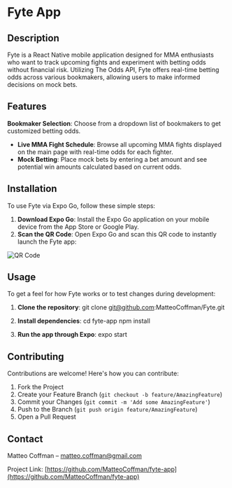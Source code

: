 # Fyte App

## Description
Fyte is a React Native mobile application designed for MMA enthusiasts who want to track upcoming fights and experiment with betting odds without financial risk. Utilizing The Odds API, Fyte offers real-time betting odds across various bookmakers, allowing users to make informed decisions on mock bets.

## Features
**Bookmaker Selection**: Choose from a dropdown list of bookmakers to get customized betting odds.
- **Live MMA Fight Schedule**: Browse all upcoming MMA fights displayed on the main page with real-time odds for each fighter.
- **Mock Betting**: Place mock bets by entering a bet amount and see potential win amounts calculated based on current odds.

## Installation
To use Fyte via Expo Go, follow these simple steps:
1. **Download Expo Go**: Install the Expo Go application on your mobile device from the App Store or Google Play.
2. **Scan the QR Code**: Open Expo Go and scan this QR code to instantly launch the Fyte app:

![QR Code]('/assets/fyte_qr_code.png)

## Usage
To get a feel for how Fyte works or to test changes during development:
1. **Clone the repository**:
git clone git@github.com:MatteoCoffman/Fyte.git

2. **Install dependencies**:
cd fyte-app
npm install

3. **Run the app through Expo**:
expo start

## Contributing
Contributions are welcome! Here's how you can contribute:
1. Fork the Project
2. Create your Feature Branch (`git checkout -b feature/AmazingFeature`)
3. Commit your Changes (`git commit -m 'Add some AmazingFeature'`)
4. Push to the Branch (`git push origin feature/AmazingFeature`)
5. Open a Pull Request

## Contact
Matteo Coffman – [matteo.coffman@gmail.com](mailto:matteo.coffman@gmail.com)

Project Link: [https://github.com/MatteoCoffman/fyte-app](https://github.com/MatteoCoffman/fyte-app)
